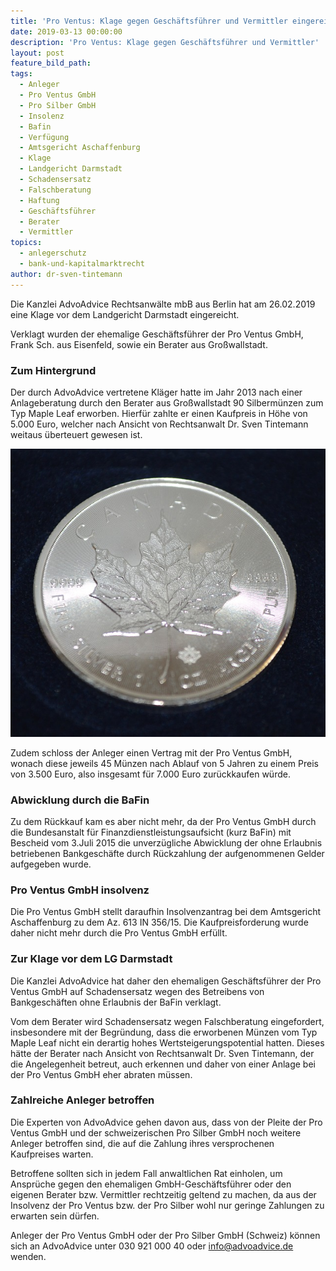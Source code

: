 ```yaml
---
title: 'Pro Ventus: Klage gegen Geschäftsführer und Vermittler eingereicht'
date: 2019-03-13 00:00:00
description: 'Pro Ventus: Klage gegen Geschäftsführer und Vermittler'
layout: post
feature_bild_path:
tags:
  - Anleger
  - Pro Ventus GmbH
  - Pro Silber GmbH
  - Insolenz
  - Bafin
  - Verfügung
  - Amtsgericht Aschaffenburg
  - Klage
  - Landgericht Darmstadt
  - Schadensersatz
  - Falschberatung
  - Haftung
  - Geschäftsführer
  - Berater
  - Vermittler
topics:
  - anlegerschutz
  - bank-und-kapitalmarktrecht
author: dr-sven-tintemann
---
```


Die Kanzlei AdvoAdvice Rechtsanw&auml;lte mbB aus Berlin hat am 26.02.2019 eine Klage vor dem Landgericht Darmstadt eingereicht.

Verklagt wurden der ehemalige Gesch&auml;ftsf&uuml;hrer der Pro Ventus GmbH, Frank Sch. aus Eisenfeld, sowie ein Berater aus Gro&szlig;wallstadt.

### Zum Hintergrund

Der durch AdvoAdvice vertretene Kl&auml;ger hatte im Jahr 2013 nach einer Anlageberatung durch den Berater aus Gro&szlig;wallstadt 90 Silberm&uuml;nzen zum Typ Maple Leaf erworben. Hierf&uuml;r zahlte er einen Kaufpreis in H&ouml;he von 5.000 Euro, welcher nach Ansicht von Rechtsanwalt Dr. Sven Tintemann weitaus &uuml;berteuert gewesen ist.

![Silbermünze - Foto Pixabay](/uploads/silver-coin-702551-640.jpg "Pro Ventus Anleger bleiben auf Silbermünzen sitzen")

Zudem schloss der Anleger einen Vertrag mit der Pro Ventus GmbH, wonach diese jeweils 45 M&uuml;nzen nach Ablauf von 5 Jahren zu einem Preis von 3.500 Euro, also insgesamt f&uuml;r 7.000 Euro zur&uuml;ckkaufen w&uuml;rde.

### Abwicklung durch die BaFin

Zu dem R&uuml;ckkauf kam es aber nicht mehr, da der Pro Ventus GmbH durch die Bundesanstalt f&uuml;r Finanzdienstleistungsaufsicht (kurz BaFin) mit Bescheid vom 3.Juli 2015 die unverz&uuml;gliche Abwicklung der ohne Erlaubnis betriebenen Bankgesch&auml;fte durch R&uuml;ckzahlung der aufgenommenen Gelder aufgegeben wurde.

### Pro Ventus GmbH insolvenz

Die Pro Ventus GmbH stellt daraufhin Insolvenzantrag bei dem Amtsgericht Aschaffenburg zu dem Az. 613 IN 356/15. Die Kaufpreisforderung wurde daher nicht mehr durch die Pro Ventus GmbH erf&uuml;llt.

### Zur Klage vor dem LG Darmstadt

Die Kanzlei AdvoAdvice hat daher den ehemaligen Gesch&auml;ftsf&uuml;hrer der Pro Ventus GmbH auf Schadensersatz wegen des Betreibens von Bankgesch&auml;ften ohne Erlaubnis der BaFin verklagt.

Vom dem Berater wird Schadensersatz wegen Falschberatung eingefordert, insbesondere mit der Begr&uuml;ndung, dass die erworbenen M&uuml;nzen vom Typ Maple Leaf nicht ein derartig hohes Wertsteigerungspotential hatten. Dieses h&auml;tte der Berater nach Ansicht von Rechtsanwalt Dr. Sven Tintemann, der die Angelegenheit betreut, auch erkennen und daher von einer Anlage bei der Pro Ventus GmbH eher abraten m&uuml;ssen.

### Zahlreiche Anleger betroffen

Die Experten von AdvoAdvice gehen davon aus, dass von der Pleite der Pro Ventus GmbH und der schweizerischen Pro Silber GmbH noch weitere Anleger betroffen sind, die auf die Zahlung ihres versprochenen Kaufpreises warten.

Betroffene sollten sich in jedem Fall anwaltlichen Rat einholen, um Anspr&uuml;che gegen den ehemaligen GmbH-Gesch&auml;ftsf&uuml;hrer oder den eigenen Berater bzw. Vermittler rechtzeitig geltend zu machen, da aus der Insolvenz der Pro Ventus bzw. der Pro Silber wohl nur geringe Zahlungen zu erwarten sein d&uuml;rfen.

Anleger der Pro Ventus GmbH oder der Pro Silber GmbH (Schweiz) k&ouml;nnen sich an AdvoAdvice unter 030 921 000 40 oder info@advoadvice.de wenden.

&nbsp;

&nbsp;